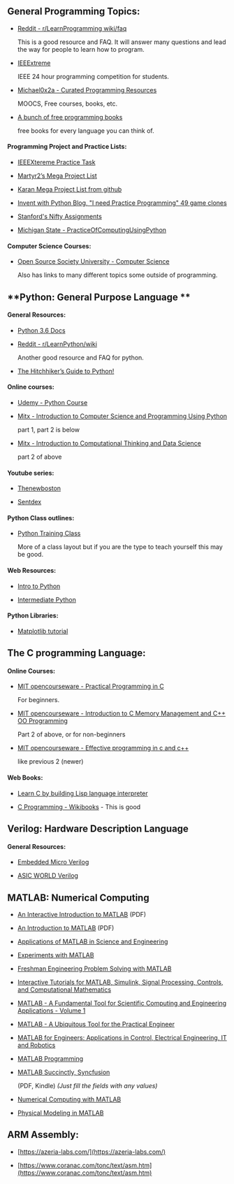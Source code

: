 ## **General Programming Topics:**

* [Reddit - r/LearnProgramming wiki/faq](https://www.reddit.com/r/learnprogramming/wiki/faq)

  This is a good resource and FAQ. It will answer many questions and lead the way for people to learn how to program.

* [IEEExtreme](http://ieeextreme.org/)

  IEEE 24 hour programming competition for students.

* [Michael0x2a - Curated Programming Resources](https://github.com/Michael0x2a/curated-programming-resources/blob/master/resources.md)

  MOOCS, Free courses, books, etc.

* [A bunch of free programming books](https://github.com/EbookFoundation/free-programming-books/blob/master/free-programming-books.md#c)

  free books for every language you can think of.

#### **Programming Project and Practice Lists:**

* [IEEEXtereme Practice Task](https://csacademy.com/ieeextreme-practice/tasks/)

* [Martyr2’s Mega Project List](http://www.dreamincode.net/forums/topic/78802-martyr2s-mega-project-ideas-list/)

* [	Karan Mega Project List from github](https://github.com/karan/Projects)

* [	Invent with Python Blog, "I need Practice Programming" 49 game clones](http://inventwithpython.com/blog/2012/02/20/i-need-practice-programming-49-ideas-for-game-clones-to-code/)

* [	Stanford's Nifty Assignments](http://nifty.stanford.edu/)

* [	Michigan State  - PracticeOfComputingUsingPython](http://www.cse.msu.edu/~cse231/PracticeOfComputingUsingPython/)

#### **Computer Science Courses:**

* [Open Source Society University - Computer Science](https://github.com/ossu/computer-science)

  Also has links to many different topics some outside of programming.

## **Python: General Purpose Language **

#### **General Resources:**

* [Python 3.6 Docs](https://docs.python.org/3/)

* [Reddit - r/LearnPython/wiki](https://www.reddit.com/r/learnpython/wiki/index)

  Another good resource and FAQ for python.

* [The Hitchhiker’s Guide to Python!](https://python-guide.readthedocs.io/en/latest/)

#### **Online courses:**

* [Udemy - Python Course](https://www.udemy.com/python-for-absolute-beginners-u/)

* [Mitx - Introduction to Computer Science and Programming Using Python](https://www.edx.org/course/introduction-computer-science-mitx-6-00-1x-11) 

  part 1, part 2 is below

* [Mitx - Introduction to Computational Thinking and Data Science](https://www.edx.org/course/introduction-computational-thinking-data-mitx-6-00-2x-6)

  part 2 of above

#### **Youtube series:**

* [Thenewboston](https://www.youtube.com/watch?v=HBxCHonP6Ro&list=PL6gx4Cwl9DGAcbMi1sH6oAMk4JHw91mC_)

* [Sentdex](https://www.youtube.com/watch?v=oVp1vrfL_w4&list=PLQVvvaa0QuDe8XSftW-RAxdo6OmaeL85M)

#### **Python Class outlines:**

* [Python Training Class](https://github.com/girisagar46/PythonTrainingClass) 

  More of a class layout but if you are the type to teach yourself this may be good.

#### **Web Resources:**

* [Intro to Python](https://overiq.com/python/3.4/intro-to-python/)

* [Intermediate Python](http://book.pythontips.com/en/latest/)

#### **Python Libraries:**

* [Matplotlib tutorial](https://www.dataquest.io/blog/matplotlib-tutorial/)

## **The C programming Language:**

#### **Online Courses:**

* [MIT opencourseware - Practical Programming in C](https://ocw.mit.edu/courses/electrical-engineering-and-computer-science/6-087-practical-programming-in-c-january-iap-2010/)

  For beginners.

* [MIT opencourseware - Introduction to C Memory Management and C++ OO Programming](https://ocw.mit.edu/courses/electrical-engineering-and-computer-science/6-088-introduction-to-c-memory-management-and-c-object-oriented-programming-january-iap-2010/)

  Part 2 of above, or for non-beginners

* [MIT opencourseware - Effective programming in c and c++](https://ocw.mit.edu/courses/electrical-engineering-and-computer-science/6-s096-effective-programming-in-c-and-c-january-iap-2014/)

  like previous 2 (newer)

#### **Web Books:**

* [Learn C by building Lisp language interpreter](http://www.buildyourownlisp.com/)

* [C Programming - Wikibooks](https://en.wikibooks.org/wiki/C_Programming) - This is good

## **Verilog: Hardware Description Language**

#### **General Resources:**

* [ Embedded Micro Verilog](https://embeddedmicro.com/pages/verilog)

* [ASIC WORLD Verilog](http://www.asic-world.com/verilog/index.html)

## **MATLAB: Numerical Computing**

* [An Interactive Introduction to MATLAB](http://www.science.smith.edu/%7Ejcardell/Courses/EGR326/Intro-to-MATLAB.pdf) (PDF)

* [An Introduction to MATLAB](http://www.maths.dundee.ac.uk/software/MatlabNotes.pdf) (PDF)

* [Applications of MATLAB in Science and Engineering](http://www.intechopen.com/books/applications-of-matlab-in-science-and-engineering)

* [Experiments with MATLAB](http://www.mathworks.com/moler/exm/index.html?requestedDomain=www.mathworks.com&nocookie=true)

* [Freshman Engineering Problem Solving with MATLAB](http://cnx.org/featureContent/mfiles)

* [Interactive Tutorials for MATLAB, Simulink, Signal Processing, Controls, and Computational Mathematics](http://www.mathworks.com/tutorials)

* [MATLAB - A Fundamental Tool for Scientific Computing and Engineering Applications - Volume 1](http://www.intechopen.com/books/matlab-a-fundamental-tool-for-scientific-computing-and-engineering-applications-volume-1)

* [MATLAB - A Ubiquitous Tool for the Practical Engineer](http://www.intechopen.com/books/matlab-a-ubiquitous-tool-for-the-practical-engineer)

* [MATLAB for Engineers: Applications in Control, Electrical Engineering, IT and Robotics](http://www.intechopen.com/books/matlab-for-engineers-applications-in-control-electrical-engineering-it-and-robotics)

* [MATLAB Programming](https://en.wikibooks.org/wiki/MATLAB_Programming)

* [MATLAB Succinctly, Syncfusion](https://www.syncfusion.com/resources/techportal/ebooks/matlab)

  (PDF, Kindle) *(Just fill the fields with any values)*

* [Numerical Computing with MATLAB](http://www.mathworks.com/moler/index_ncm.html?requestedDomain=www.mathworks.com&nocookie=true)

* [Physical Modeling in MATLAB](http://greenteapress.com/matlab/index.html)

## **ARM Assembly:**

* [https://azeria-labs.com/](https://azeria-labs.com/)

* [https://www.coranac.com/tonc/text/asm.htm](https://www.coranac.com/tonc/text/asm.htm)
